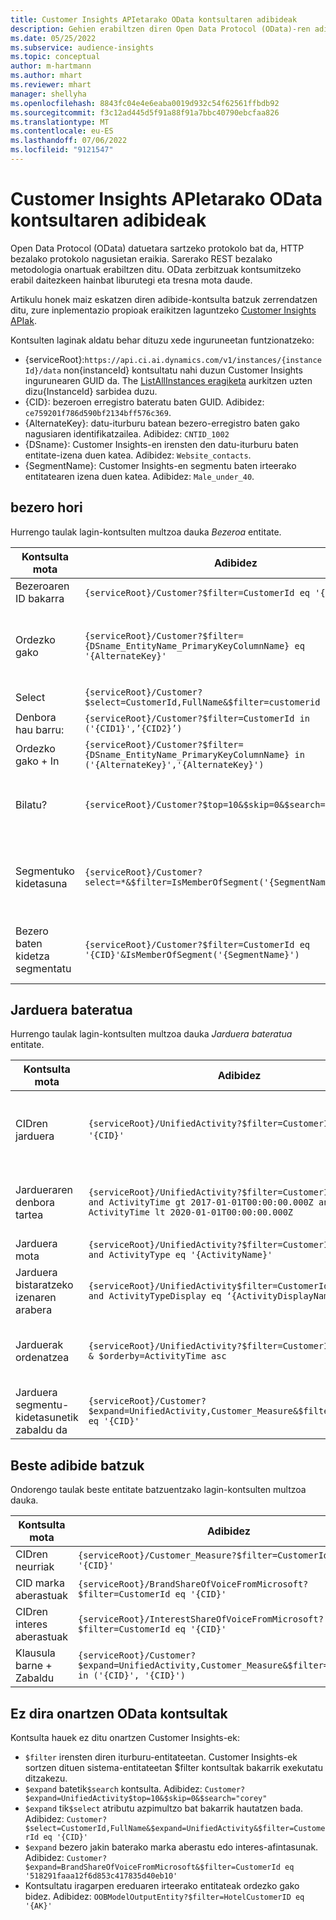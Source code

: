 ```yaml
---
title: Customer Insights APIetarako OData kontsultaren adibideak
description: Gehien erabiltzen diren Open Data Protocol (OData)-ren adibideak Customer Insights APIak kontsultatzeko datuak berrikusteko.
ms.date: 05/25/2022
ms.subservice: audience-insights
ms.topic: conceptual
author: m-hartmann
ms.author: mhart
ms.reviewer: mhart
manager: shellyha
ms.openlocfilehash: 8843fc04e4e6eaba0019d932c54f62561ffbdb92
ms.sourcegitcommit: f3c12ad445d5f91a88f91a7bbc40790ebcfaa826
ms.translationtype: MT
ms.contentlocale: eu-ES
ms.lasthandoff: 07/06/2022
ms.locfileid: "9121547"
---
```

# <a name="odata-query-examples-for-customer-insights-apis"></a>Customer Insights APIetarako OData kontsultaren adibideak

Open Data Protocol (OData) datuetara sartzeko protokolo bat da, HTTP bezalako protokolo nagusietan eraikia. Sarerako REST bezalako metodologia onartuak erabiltzen ditu. OData zerbitzuak kontsumitzeko erabil daitezkeen hainbat liburutegi eta tresna mota daude.

Artikulu honek maiz eskatzen diren adibide-kontsulta batzuk zerrendatzen ditu, zure inplementazio propioak eraikitzen laguntzeko [Customer Insights APIak](apis.md).

Kontsulten laginak aldatu behar dituzu xede inguruneetan funtzionatzeko: 

- {serviceRoot}:`https://api.ci.ai.dynamics.com/v1/instances/{instanceId}/data` non{instanceId} kontsultatu nahi duzun Customer Insights ingurunearen GUID da. The [ListAllInstances eragiketa](https://developer.ci.ai.dynamics.com/api-details#api=CustomerInsights&operation=Get-all-instances) aurkitzen uzten dizu{InstanceId} sarbidea duzu.
- {CID}: bezeroen erregistro bateratu baten GUID. Adibidez: `ce759201f786d590bf2134bff576c369`.
- {AlternateKey}: datu-iturburu batean bezero-erregistro baten gako nagusiaren identifikatzailea. Adibidez: `CNTID_1002`
- {DSname}: Customer Insights-en irensten den datu-iturburu baten entitate-izena duen katea. Adibidez: `Website_contacts`.
- {SegmentName}: Customer Insights-en segmentu baten irteerako entitatearen izena duen katea. Adibidez: `Male_under_40`.

## <a name="customer"></a>bezero hori

Hurrengo taulak lagin-kontsulten multzoa dauka *Bezeroa* entitate.

|Kontsulta mota |Adibidez  | Oharra  |
|---------|---------|---------|
|Bezeroaren ID bakarra     | `{serviceRoot}/Customer?$filter=CustomerId eq '{CID}'`          |  |
|Ordezko gako    | `{serviceRoot}/Customer?$filter={DSname_EntityName_PrimaryKeyColumnName} eq '{AlternateKey}'`         |  Ordezko gakoek bezeroaren entitate bateratuan jarraitzen dute       |
|Select   | `{serviceRoot}/Customer?$select=CustomerId,FullName&$filter=customerid eq '1'`        |         |
|Denbora hau barru:    | `{serviceRoot}/Customer?$filter=CustomerId in ('{CID1}',’{CID2}’)`        |         |
|Ordezko gako + In   | `{serviceRoot}/Customer?$filter={DSname_EntityName_PrimaryKeyColumnName} in ('{AlternateKey}','{AlternateKey}')`         |         |
|Bilatu?  | `{serviceRoot}/Customer?$top=10&$skip=0&$search="string"`        |   Bilaketa-kate baten 10 emaitza nagusiak ematen ditu      |
|Segmentuko kidetasuna  | `{serviceRoot}/Customer?select=*&$filter=IsMemberOfSegment('{SegmentName}')&$top=10`     | Segmentazio-entitatearen errenkada-kopuru aurrez ezarritakoa ematen du.      |
|Bezero baten kidetza segmentatu | `{serviceRoot}/Customer?$filter=CustomerId eq '{CID}'&IsMemberOfSegment('{SegmentName}')`     | Bezeroaren profila ematen du emandako segmentuko kidea bada     |

## <a name="unified-activity"></a>Jarduera bateratua

Hurrengo taulak lagin-kontsulten multzoa dauka *Jarduera bateratua* entitate.

|Kontsulta mota |Adibidez  | Oharra  |
|---------|---------|---------|
|CIDren jarduera     | `{serviceRoot}/UnifiedActivity?$filter=CustomerId eq '{CID}'`          | Bezero-profil jakin bateko jarduerak zerrendatzen ditu |
|Jardueraren denbora tartea    | `{serviceRoot}/UnifiedActivity?$filter=CustomerId eq '{CID}' and ActivityTime gt 2017-01-01T00:00:00.000Z and ActivityTime lt 2020-01-01T00:00:00.000Z`     |  Bezeroen profilaren jarduerak denbora-tarte batean       |
|Jarduera mota    |   `{serviceRoot}/UnifiedActivity?$filter=CustomerId eq '{CID}' and ActivityType eq '{ActivityName}'`        |         |
|Jarduera bistaratzeko izenaren arabera     | `{serviceRoot}/UnifiedActivity$filter=CustomerId eq ‘{CID}’ and ActivityTypeDisplay eq ‘{ActivityDisplayName}’`        | |
|Jarduerak ordenatzea    | `{serviceRoot}/UnifiedActivity?$filter=CustomerId eq ‘{CID}’ & $orderby=ActivityTime asc`     |  Jarduerak goranzko edo beheranzko ordenatu       |
|Jarduera segmentu-kidetasunetik zabaldu da  |   `{serviceRoot}/Customer?$expand=UnifiedActivity,Customer_Measure&$filter=CustomerId eq '{CID}'`     |         |

## <a name="other-examples"></a>Beste adibide batzuk

Ondorengo taulak beste entitate batzuentzako lagin-kontsulten multzoa dauka.

|Kontsulta mota |Adibidez  | Oharra  |
|---------|---------|---------|
|CIDren neurriak    | `{serviceRoot}/Customer_Measure?$filter=CustomerId eq '{CID}'`          |  |
|CID marka aberastuak    | `{serviceRoot}/BrandShareOfVoiceFromMicrosoft?$filter=CustomerId eq '{CID}'`  |       |
|CIDren interes aberastuak    |   `{serviceRoot}/InterestShareOfVoiceFromMicrosoft?$filter=CustomerId eq '{CID}'`       |         |
|Klausula barne + Zabaldu     | `{serviceRoot}/Customer?$expand=UnifiedActivity,Customer_Measure&$filter=CustomerId in ('{CID}', '{CID}')`         | |

## <a name="not-supported-odata-queries"></a>Ez dira onartzen OData kontsultak

Kontsulta hauek ez ditu onartzen Customer Insights-ek:

- `$filter` irensten diren iturburu-entitateetan. Customer Insights-ek sortzen dituen sistema-entitateetan $filter kontsultak bakarrik exekutatu ditzakezu.
- `$expand` batetik`$search` kontsulta. Adibidez: `Customer?$expand=UnifiedActivity$top=10&$skip=0&$search="corey"`
- `$expand` tik`$select` atributu azpimultzo bat bakarrik hautatzen bada. Adibidez: `Customer?$select=CustomerId,FullName&$expand=UnifiedActivity&$filter=CustomerId eq '{CID}'`
- `$expand` bezero jakin baterako marka aberastu edo interes-afintasunak. Adibidez: `Customer?$expand=BrandShareOfVoiceFromMicrosoft&$filter=CustomerId eq '518291faaa12f6d853c417835d40eb10'`
- Kontsultatu iragarpen ereduaren irteerako entitateak ordezko gako bidez. Adibidez: `OOBModelOutputEntity?$filter=HotelCustomerID eq '{AK}'`
